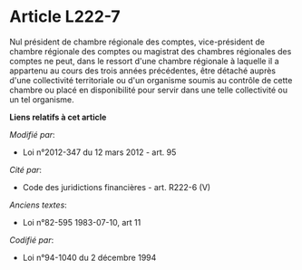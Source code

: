 # Article L222-7

Nul  président de chambre régionale des comptes, vice-président de chambre  régionale des comptes ou magistrat des chambres
régionales des comptes  ne peut, dans le ressort d'une chambre régionale à laquelle il a  appartenu au cours des trois années
précédentes, être détaché auprès  d'une collectivité territoriale ou d'un organisme soumis au contrôle de  cette chambre ou
placé en disponibilité pour servir dans une telle  collectivité ou un tel organisme.

**Liens relatifs à cet article**

_Modifié par_:

  - Loi n°2012-347 du 12 mars 2012 - art. 95

_Cité par_:

  - Code des juridictions financières - art. R222-6 (V)

_Anciens textes_:

  - Loi n°82-595 1983-07-10, art 11

_Codifié par_:

  - Loi n°94-1040 du 2 décembre 1994
